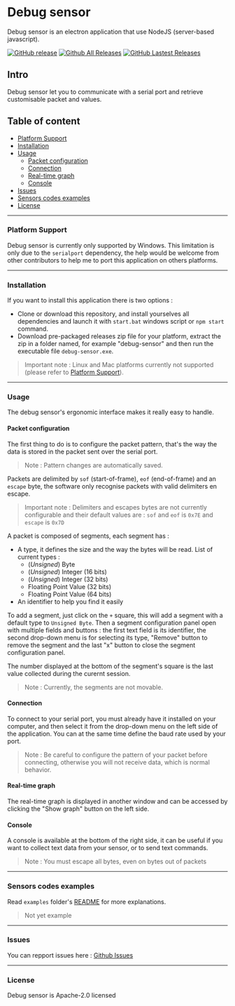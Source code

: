 # Debug sensor
Debug sensor is an electron application that use NodeJS (server-based javascript).

[![GitHub release](https://img.shields.io/github/release/mindstorm38/debug-sensor.svg)](https://github.com/mindstorm38/debug-sensor/releases)
[![Github All Releases](https://img.shields.io/github/downloads/mindstorm38/debug-sensor/total.svg)](https://github.com/mindstorm38/debug-sensor/releases)
[![GitHub Lastest Releases](https://img.shields.io/github/downloads/mindstorm38/debug-sensor/latest/total.svg)](https://github.com/mindstorm38/debug-sensor/releases)


## Intro
Debug sensor let you to communicate with a serial port and retrieve customisable packet and values.

## Table of content
* [Platform Support](#platform-support)
* [Installation](#installation)
* [Usage](#usage)
  * [Packet configuration](#packet-configuration)
  * [Connection](#connection)
  * [Real-time graph](#real-time-graph)
  * [Console](#console)
* [Issues](#issues)
* [Sensors codes examples](#sensors-codes-examples)
* [License](#license)

---------

### Platform Support
Debug sensor is currently only supported by Windows.
This limitation is only due to the `serialport` dependency, the help would be welcome from other contributors to help me to port this application on others platforms.

---------

### Installation
If you want to install this application there is two options :
- Clone or download this repository, and install yourselves all dependencies and launch it with `start.bat` windows script or `npm start` command.
- Download pre-packaged releases zip file for your platform, extract the zip in a folder named, for example "debug-sensor" and then run the executable file `debug-sensor.exe`.

> Important note : Linux and Mac platforms currently not supported (please refer to [Platform Support](#platform-support)).

---------

### Usage
The debug sensor's ergonomic interface makes it really easy to handle.

#### Packet configuration
The first thing to do is to configure the packet pattern, that's the way the data is stored in the packet sent over the serial port.

> Note : Pattern changes are automatically saved.

Packets are delimited by `sof` (start-of-frame), `eof` (end-of-frame) and an `escape` byte, the software only recognise packets with valid delimiters en escape.

> Important note :  Delimiters and escapes bytes are not currently configurable and their default values are : `sof` and `eof` is `0x7E` and `escape` is `0x7D`

A packet is composed of segments, each segment has :
* A type, it defines the size and the way the bytes will be read. List of current types :
  * (*Unsigned*) Byte
  * (*Unsigned*) Integer (16 bits)
  * (*Unsigned*) Integer (32 bits)
  * Floating Point Value (32 bits)
  * Floating Point Value (64 bits)
* An identifier to help you find it easily

To add a segment, just click on the `+` square, this will add a segment with a default type to `Unsigned Byte`.
Then a segment configuration panel open with multiple fields and buttons : the first text field is its identifier, the second drop-down menu is for selecting its type, "Remove" button to remove the segment and the last "x" button to close the segment configuration panel.

The number displayed at the bottom of the segment's square is the last value collected during the curernt session.

> Note : Currently, the segments are not movable.

#### Connection
To connect to your serial port, you must already have it installed on your computer, and then select it from the drop-down menu on the left side of the application. You can at the same time define the baud rate used by your port.
> Note : Be careful to configure the pattern of your packet before connecting, otherwise you will not receive data, which is normal behavior.

#### Real-time graph
The real-time graph is displayed in another window and can be accessed by clicking the "Show graph" button on the left side.

#### Console
A console is available at the bottom of the right side, it can be useful if you want to collect text data from your sensor, or to send text commands.

> Note : You must escape all bytes, even on bytes out of packets

---------

### Sensors codes examples
Read `examples` folder's [README](https://github.com/mindstorm38/debug-sensor/blob/master/examples/README.md) for more explanations.

> Not yet example

---------

### Issues
You can repport issues here : [Github Issues](https://github.com/mindstorm38/debug-sensor/issues)

---------

### License
Debug sensor is Apache-2.0 licensed
